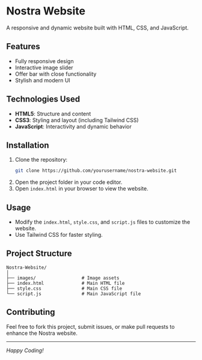 # Nostra Website

A responsive and dynamic website built with HTML, CSS, and JavaScript.

## Features
- Fully responsive design
- Interactive image slider
- Offer bar with close functionality
- Stylish and modern UI

## Technologies Used
- **HTML5**: Structure and content
- **CSS3**: Styling and layout (including Tailwind CSS)
- **JavaScript**: Interactivity and dynamic behavior

## Installation
1. Clone the repository:
   ```bash
   git clone https://github.com/yourusername/nostra-website.git
   ```
2. Open the project folder in your code editor.
3. Open `index.html` in your browser to view the website.

## Usage
- Modify the `index.html`, `style.css`, and `script.js` files to customize the website.
- Use Tailwind CSS for faster styling.

## Project Structure
```
Nostra-Website/
│
├── images/                 # Image assets
├── index.html              # Main HTML file
├── style.css               # Main CSS file
└── script.js               # Main JavaScript file
```

## Contributing
Feel free to fork this project, submit issues, or make pull requests to enhance the Nostra website.

---

*Happy Coding!*

